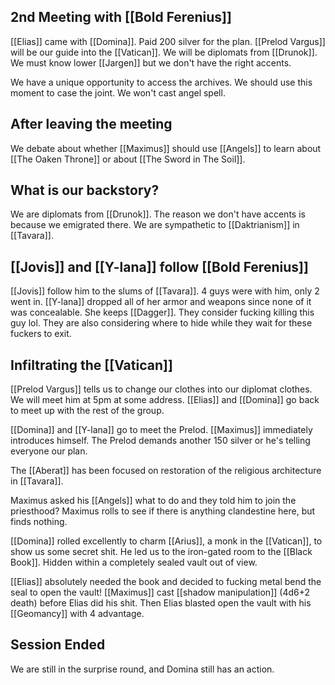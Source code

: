 ## 2nd Meeting with [[Bold Ferenius]]
[[Elias]] came with [[Domina]]. Paid 200 silver for the plan. [[Prelod Vargus]] will be our guide into the [[Vatican]].  We will be diplomats from [[Drunok]]. We must know lower [[Jargen]] but we don't have the right accents. 

We have a unique opportunity to access the archives. We should use this moment to case the joint. We won't cast angel spell. 
## After leaving the meeting
We debate about whether [[Maximus]] should use [[Angels]] to learn about [[The Oaken Throne]] or about [[The Sword in The Soil]]. 
## What is our backstory?
We are diplomats from [[Drunok]]. The reason we don't have accents is because we emigrated there. We are sympathetic to [[Daktrianism]] in [[Tavara]].
## [[Jovis]] and [[Y-lana]] follow [[Bold Ferenius]] 
[[Jovis]] follow him to the slums of [[Tavara]]. 4 guys were with him, only 2 went in. [[Y-lana]] dropped all of her armor and weapons since none of it was concealable. She keeps [[Dagger]]. They consider fucking killing this guy lol. They are also considering where to hide while they wait for these fuckers to exit.
## Infiltrating the [[Vatican]]
[[Prelod Vargus]] tells us to change our clothes into our diplomat clothes. We will meet him at 5pm at some address. [[Elias]] and [[Domina]] go back to meet up with the rest of the group.

[[Domina]] and [[Y-lana]] go to meet the Prelod. [[Maximus]] immediately introduces himself. The Prelod demands another 150 silver or he's telling everyone our plan.

The [[Aberat]] has been focused on restoration of the religious architecture in [[Tavara]]. 

Maximus asked his [[Angels]] what to do and they told him to join the priesthood? Maximus rolls to see if there is anything clandestine here, but finds nothing.

[[Domina]] rolled excellently to charm [[Arius]], a monk in the [[Vatican]], to show us some secret shit. He led us to the iron-gated room to the [[Black Book]]. Hidden within a completely sealed vault out of view.

[[Elias]] absolutely needed the book and decided to fucking metal bend the seal to open the vault!  [[Maximus]] cast [[shadow manipulation]] (4d6+2 death) before Elias did his shit. Then Elias blasted open the vault with his [[Geomancy]] with 4 advantage.

## Session Ended
We are still in the surprise round, and Domina still has an action.